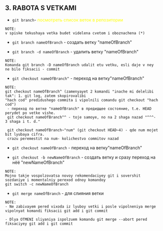## 3. RABOTA S VETKAMI

* `git branch`- <span style = "color: yellow;"> посмотреть список веток в репозитории </span>
```
NOTE:
v spiske tekushaya vetka budet videlena cvetom i oboznachena (*)
````

* `git branch nameOfBranch` - создать ветку "nameOfBranch"

* `git branch -d nameOfBranch` - удалить ветку "nameOfBranch"
```
NOTE:
Komanda git branch -D nameOfBranch udalit etu vetku, esli daje v ney ne bilo fiksacii - commit
```

* `git checkout nameOfBranch^` - переход на ветку"nameOfBranch"
```
NOTE:
git checkout nameOfBranch^ (zamenyayet 2 komandi "inache mi delelibi tak": 1. git log, zatem skopirovalibi
"hach cod" predidushego commita i vipolnili comandu git checkout "hach cod")
 - переход по ветке "nameOfBranch" в предидщее состояние, t.e. HEAD perydet po vetke vishe.
 git checkout nameOfBranch^^ - toje samoye, no na 2 shaga nazad "^^^- 3 shaga i t. d."

 git checkout nameOfBranch~"num" (git checkout HEAD~4) - qde num mojet bit lyubaya cifra.
 crazu peremestit na num- kolichestvo commitov nazad 
```
* `git checkout nameOfBranch` - переход на ветку"nameOfBranch"

* `git checkout -b newNameOfBranch` - создать ветку и сразу переход на нёё "newNameOfBranch"
```
NOTE:
Mojno takje vospolzovatsa novoy rekomendaciyey git i sovershit sozdaniye i momentalniy perexod odnoy komandoy
git switch -c newNameOfBranch
```

* `git merge nameOfBranch` - для слияния ветки
```
NOTE:
- Ne zabivayem pered vixoda iz lyuboy vetki i posle vipolneniya merge vipolnyat komandi fiksacii git add i git commit

- Dlya OTMENI sliyaniya ispolzuem komandu git merge --abort pered fiksaciyey git add i git commit
```